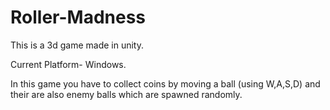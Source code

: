 # Roller-Madness
This is a 3d game made in unity. 

Current Platform- Windows.

In this game you have to collect coins by moving a ball (using W,A,S,D) and their are also enemy balls which are spawned randomly.

